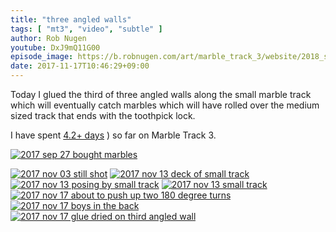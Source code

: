 ```yaml
---
title: "three angled walls"
tags: [ "mt3", "video", "subtle" ]
author: Rob Nugen
youtube: DxJ9mQ11G00
episode_image: https://b.robnugen.com/art/marble_track_3/website/2018_sep_02_mt3_placeholder.png
date: 2017-11-17T10:46:29+09:00
---
```


Today I glued the third of three angled walls along the small marble
track which will eventually catch marbles which will have rolled over
the medium sized track that ends with the toothpick lock.

I have spent [4.2+ days](
http://grun1.com/utils/timeCalc.html?t1=4:14:42&c1=June%202017%204:14:42&t2=10:16:10&c2=July%202017%2010:16:10&t3=26:12:06&c3=Aug%202017%2026:12:06&t4=29:46:54&c4=Sep%202017%2029:46:54&t5=14:55:11&c5=Oct%202017%2014:55:11&t6=2:19:13&c6=2%20Nov%202017&t7=1:54:31&c7=6%20Nov%202017&t8=47:52&c8=6%20Nov%202017&t9=2:25:09&c9=7%20Nov%202017&t10=1:25:57&c10=9%20Nov%202017&t11=2:13:11&c11=9%20Nov%202017&t12=1:54:05&c12=10%20Nov%202017&t13=1:41:17&c13=13%20Nov%202017&t14=1:25:43&c14=16%20Nov%202017&mode=0&fs3=1&ft2=1&f3t1=1&f4t0=1&d=:&o10=1&fps=)
) so far on Marble Track 3.


[![2017 sep 27 bought marbles](//b.robnugen.com/art/marble_track_3/set/thumbs/2017_sep_27_bought_marbles.jpg)](//b.robnugen.com/art/marble_track_3/set/2017_sep_27_bought_marbles.jpg)

[![2017 nov 03 still shot](//b.robnugen.com/art/marble_track_3/construction/2017/thumbs/2017_nov_03_still_shot.jpg)](//b.robnugen.com/art/marble_track_3/construction/2017/2017_nov_03_still_shot.jpg)
[![2017 nov 13 deck of small track](//b.robnugen.com/art/marble_track_3/construction/2017/thumbs/2017_nov_13_deck_of_small_track.jpg)](//b.robnugen.com/art/marble_track_3/construction/2017/2017_nov_13_deck_of_small_track.jpg)
[![2017 nov 13 posing by small track](//b.robnugen.com/art/marble_track_3/construction/2017/thumbs/2017_nov_13_posing_by_small_track.jpg)](//b.robnugen.com/art/marble_track_3/construction/2017/2017_nov_13_posing_by_small_track.jpg)
[![2017 nov 13 small track](//b.robnugen.com/art/marble_track_3/construction/2017/thumbs/2017_nov_13_small_track.jpg)](//b.robnugen.com/art/marble_track_3/construction/2017/2017_nov_13_small_track.jpg)
[![2017 nov 17 about to push up two 180 degree turns](//b.robnugen.com/art/marble_track_3/construction/2017/thumbs/2017_nov_17_about_to_push_up_two_180_degree_turns.jpg)](//b.robnugen.com/art/marble_track_3/construction/2017/2017_nov_17_about_to_push_up_two_180_degree_turns.jpg)
[![2017 nov 17 boys in the back](//b.robnugen.com/art/marble_track_3/construction/2017/thumbs/2017_nov_17_boys_in_the_back.jpg)](//b.robnugen.com/art/marble_track_3/construction/2017/2017_nov_17_boys_in_the_back.jpg)
[![2017 nov 17 glue dried on third angled wall](//b.robnugen.com/art/marble_track_3/construction/2017/thumbs/2017_nov_17_glue_dried_on_third_angled_wall.jpg)](//b.robnugen.com/art/marble_track_3/construction/2017/2017_nov_17_glue_dried_on_third_angled_wall.jpg)
